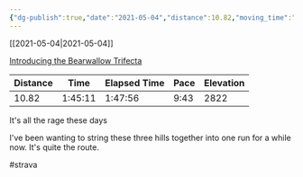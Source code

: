 ```yaml
---
{"dg-publish":true,"date":"2021-05-04","distance":10.82,"moving_time":"1:45:11","elapsed_time":"1:47:56","pace":"9:43","total_elevation_gain":2822,"url":"https://www.strava.com/activities/5243518939","permalink":"/01-personal/strava/2021-05-04-introducing-the-bearwallow-trifecta/","dgPassFrontmatter":true}
---
```



[[2021-05-04\|2021-05-04]]

[Introducing the Bearwallow Trifecta](https://www.strava.com/activities/5243518939)

| Distance | Time    | Elapsed Time | Pace | Elevation |
| -------- | ------- | ------------ | ---- | --------- |
| 10.82    | 1:45:11 | 1:47:56      | 9:43 | 2822      |


It's all the rage these days

I've been wanting to string these three hills together into one run for a while now. It's quite the route.

#strava
